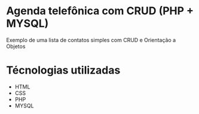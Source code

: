 # Agenda telefônica com CRUD (PHP + MYSQL)
  Exemplo de uma lista de contatos simples com CRUD e Orientação a Objetos

 # Técnologias utilizadas

  - HTML
  - CSS
  - PHP
  - MYSQL 
